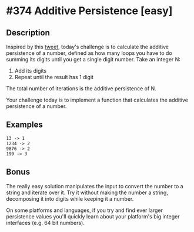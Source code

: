 # #374 Additive Persistence [easy]
## Description
Inspired by this [tweet](https://twitter.com/fermatslibrary/status/1089883307473543170), today's challenge is to calculate the additive persistence of a number, defined as how many loops you have to do summing its digits until you get a single digit number. Take an integer N:

1. Add its digits
2. Repeat until the result has 1 digit

The total number of iterations is the additive persistence of N.

Your challenge today is to implement a function that calculates the additive persistence of a number.

## Examples
```
13 -> 1
1234 -> 2
9876 -> 2
199 -> 3
```

## Bonus
The really easy solution manipulates the input to convert the number to a string and iterate over it. Try it without making the number a string, decomposing it into digits while keeping it a number.

On some platforms and languages, if you try and find ever larger persistence values you'll quickly learn about your platform's big integer interfaces (e.g. 64 bit numbers).